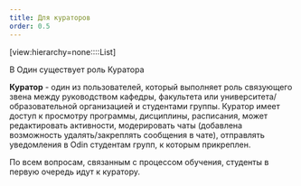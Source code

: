 ```yaml
---
title: Для кураторов
order: 0.5
---
```


[view:hierarchy=none::::List]

В Один существует роль Куратора

**Куратор** - один из пользователей, который выполняет роль связующего звена между руководством кафедры, факультета или университета/образовательной организацией и студентами группы. Куратор имеет доступ к просмотру программы, дисциплины, расписания, может редактировать активности, модерировать чаты (добавлена возможность удалять/закреплять сообщения в чате), отправлять уведомления в Odin студентам групп, к которым прикреплен.

По всем вопросам, связанным с процессом обучения, студенты в первую очередь идут к куратору.